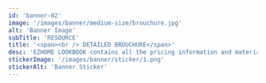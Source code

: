 ```yaml
---
id: 'banner-02'
image: '/images/banner/medium-size/brouchure.jpg'
alt: 'Banner Image'
subTitle: 'RESOURCE'
title: '<span><br /> DETAILED BROUCHURE</span>'
desc: 'EZHOME LOOKBOOK contains all the pricing information and material color combos for all kinds of products we make. Take a look at this to get started.'
stickerImage: '/images/banner/sticker/1.png'
stickerAlt: 'Banner Sticker'
---
```

